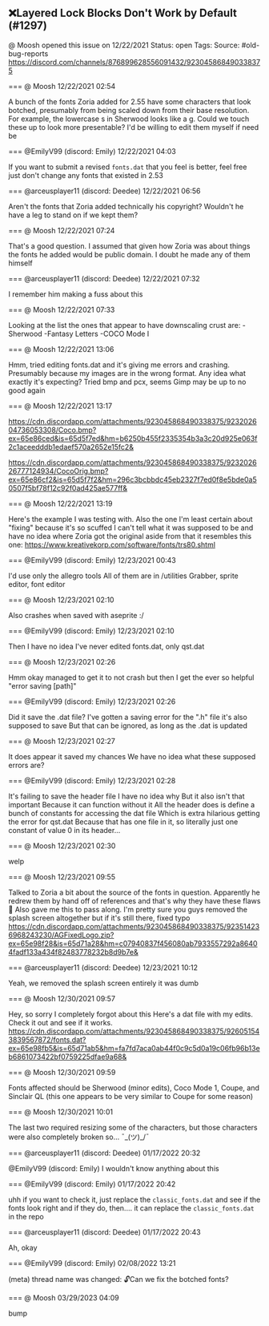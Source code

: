 ## ❌Layered Lock Blocks Don't Work by Default (#1297)
@ Moosh opened this issue on 12/22/2021
Status: open
Tags: 
Source: #old-bug-reports https://discord.com/channels/876899628556091432/923045868490338375


=== @ Moosh 12/22/2021 02:54

A bunch of the fonts Zoria added for 2.55 have some characters that look botched, presumably from being scaled down from their base resolution. For example, the lowercase s in Sherwood looks like a g. Could we touch these up to look more presentable?
I'd be willing to edit them myself if need be

=== @EmilyV99 (discord: Emily) 12/22/2021 04:03

If you want to submit a revised `fonts.dat` that you feel is better, feel free
just don't change any fonts that existed in 2.53

=== @arceusplayer11 (discord: Deedee) 12/22/2021 06:56

Aren't the fonts that Zoria added technically his copyright?
Wouldn't he have a leg to stand on if we kept them?

=== @ Moosh 12/22/2021 07:24

That's a good question. I assumed that given how Zoria was about things the fonts he added would be public domain. I doubt he made any of them himself

=== @arceusplayer11 (discord: Deedee) 12/22/2021 07:32

I remember him making a fuss about this

=== @ Moosh 12/22/2021 07:33

Looking at the list the ones that appear to have downscaling crust are:
-Sherwood
-Fantasy Letters
-COCO Mode I

=== @ Moosh 12/22/2021 13:06

Hmm, tried editing fonts.dat and it's giving me errors and crashing. Presumably because my images are in the wrong format. Any idea what exactly it's expecting? Tried bmp and pcx, seems Gimp may be up to no good again

=== @ Moosh 12/22/2021 13:17


https://cdn.discordapp.com/attachments/923045868490338375/923202604736053308/Coco.bmp?ex=65e86ced&is=65d5f7ed&hm=b6250b455f2335354b3a3c20d925e063f2c1aceedddb1edaef570a2652e15fc2&

https://cdn.discordapp.com/attachments/923045868490338375/923202626777124934/CocoOrig.bmp?ex=65e86cf2&is=65d5f7f2&hm=296c3bcbbdc45eb2327f7ed0f8e5bde0a50507f5bf78f12c92f0ad425ae577ff&

=== @ Moosh 12/22/2021 13:19

Here's the example I was testing with. Also the one I'm least certain about "fixing" because it's so scuffed I can't tell what it was supposed to be and have no idea where Zoria got the original aside from that it resembles this one:
https://www.kreativekorp.com/software/fonts/trs80.shtml

=== @EmilyV99 (discord: Emily) 12/23/2021 00:43

I'd use only the allegro tools
All of them are in /utilities
Grabber, sprite editor, font editor

=== @ Moosh 12/23/2021 02:10

Also crashes when saved with aseprite :/

=== @EmilyV99 (discord: Emily) 12/23/2021 02:10

Then I have no idea
I've never edited fonts.dat, only qst.dat

=== @ Moosh 12/23/2021 02:26

Hmm okay managed to get it to not crash but then I get the ever so helpful "error saving [path]"

=== @EmilyV99 (discord: Emily) 12/23/2021 02:26

Did it save the .dat file?
I've gotten a saving error for the ".h" file it's also supposed to save
But that can be ignored, as long as the .dat is updated

=== @ Moosh 12/23/2021 02:27

It does appear it saved my chances
We have no idea what these supposed errors are?

=== @EmilyV99 (discord: Emily) 12/23/2021 02:28

It's failing to save the header file
I have no idea why
But it also isn't that important
Because it can function without it
All the header does is define a bunch of constants for accessing the dat file
Which is extra hilarious getting the error for qst.dat
Because that has one file in it, so literally just one constant of value 0 in its header...

=== @ Moosh 12/23/2021 02:30

welp

=== @ Moosh 12/23/2021 09:55

Talked to Zoria a bit about the source of the fonts in question. Apparently he redrew them by hand off of references and that's why they have these flaws 🤔
Also gave me this to pass along. I'm pretty sure you guys removed the splash screen altogether but if it's still there, fixed typo
https://cdn.discordapp.com/attachments/923045868490338375/923514236968243230/AGFixedLogo.zip?ex=65e98f28&is=65d71a28&hm=c07940837f456080ab7933557292a86404fadf133a434f82483778232b8d9b7e&

=== @arceusplayer11 (discord: Deedee) 12/23/2021 10:12

Yeah, we removed the splash screen entirely
it was dumb

=== @ Moosh 12/30/2021 09:57

Hey, so sorry I completely forgot about this
Here's a dat file with my edits. Check it out and see if it works.
https://cdn.discordapp.com/attachments/923045868490338375/926051543839567872/fonts.dat?ex=65e98fb5&is=65d71ab5&hm=fa7fd7aca0ab44f0c9c5d0a19c06fb96b13eb6861073422bf0759225dfae9a68&

=== @ Moosh 12/30/2021 09:59

Fonts affected should be Sherwood (minor edits), Coco Mode 1, Coupe, and Sinclair QL (this one appears to be very similar to Coupe for some reason)

=== @ Moosh 12/30/2021 10:01

The last two required resizing some of the characters, but those characters were also completely broken so...
¯\_(ツ)_/¯

=== @arceusplayer11 (discord: Deedee) 01/17/2022 20:32

@EmilyV99 (discord: Emily) I wouldn't know anything about this

=== @EmilyV99 (discord: Emily) 01/17/2022 20:42

uhh
if you want to check it, just replace the `classic_fonts.dat` and see if the fonts look right
and if they do, then.... it can replace the `classic_fonts.dat` in the repo

=== @arceusplayer11 (discord: Deedee) 01/17/2022 20:43

Ah, okay

=== @EmilyV99 (discord: Emily) 02/08/2022 13:21

(meta) thread name was changed: 🔓Can we fix the botched fonts?

=== @ Moosh 03/29/2023 04:09

bump
